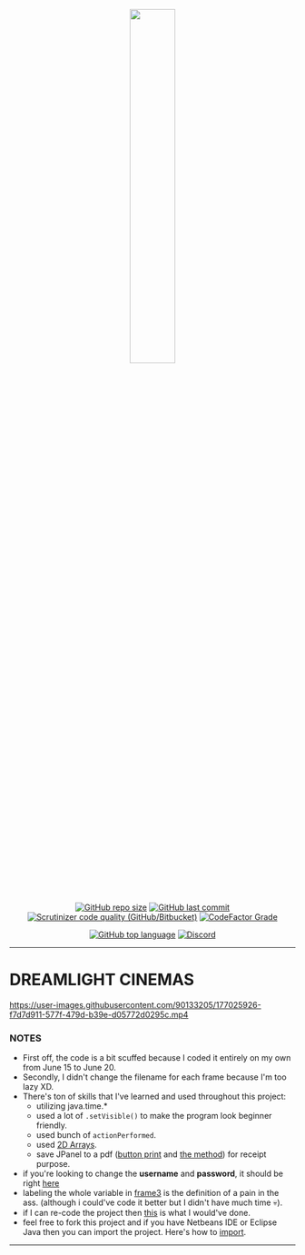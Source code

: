 <p align="center" width="100%">
    <a href="https://www.youtube.com/watch?v=iik25wqIuFo">
    <img width="40%" src="https://user-images.githubusercontent.com/90133205/177029000-50b2cffa-efae-44bb-bab2-bd86291b1ea9.png">
</p>

<p align="center">
 <a href="https://www.youtube.com/watch?v=iik25wqIuFo"><img alt="GitHub repo size"  src="https://img.shields.io/github/repo-size/techies03/DREAMLIGHT-CINEMAS?logo=github&style=for-the-badge"></a>
   <a href="https://github.com/techies03/DREAMLIGHT-CINEMAS/commits/master"><img alt="GitHub last commit" src="https://img.shields.io/github/last-commit/techies03/DREAMLIGHT-CINEMAS?logo=github&style=for-the-badge"></a>
   <a href="https://www.youtube.com/watch?v=iik25wqIuFo"><img alt="Scrutinizer code quality (GitHub/Bitbucket)" src="https://img.shields.io/scrutinizer/quality/g/techies03/DREAMLIGHT-CINEMAS?logo=Scrutinizer%20CI&style=for-the-badge"><a/>
   <a href="https://www.codefactor.io/repository/github/techies03/dreamlight-cinemas"><img alt="CodeFactor Grade" src="https://img.shields.io/codefactor/grade/github/techies03/DREAMLIGHT-CINEMAS?logo=codefactor&style=for-the-badge">
</p>
 
<p align="center">
   <img alt="GitHub top language" src="https://img.shields.io/github/languages/top/techies03/DREAMLIGHT-CINEMAS?color=%23FF7800&logo=java&style=for-the-badge"></a>
   <a href="https://discordapp.com/users/553463605769535490"><img alt="Discord" src="https://img.shields.io/discord/900368184924852245?color=%235865F2&label=support&logo=discord&logoColor=white&style=for-the-badge"></a>
</p>

----------------------------------
# DREAMLIGHT CINEMAS
https://user-images.githubusercontent.com/90133205/177025926-f7d7d911-577f-479d-b39e-d05772d0295c.mp4

### NOTES
- First off, the code is a bit scuffed because I coded it entirely on my own from June 15 to June 20.
- Secondly, I didn't change the filename for each frame because I'm too lazy XD.
- There's ton of skills that I've learned and used throughout this project:
    - utilizing java.time.*
    - used a lot of ``.setVisible()`` to make the program look beginner friendly.
    - used bunch of ``actionPerformed``.
    - used [2D Arrays](https://github.com/techies03/DREAMLIGHT-CINEMAS/blob/fd5aeed1b2f4568222242042cf85e18ad5fbc9f2/src/Frame3.java#L66).
    - save JPanel to a pdf ([button print](https://github.com/techies03/DREAMLIGHT-CINEMAS/blob/445f40239d36610c900c928eca812fdbc81f8c04/src/Frame5.java#L238) and [the method](https://github.com/techies03/DREAMLIGHT-CINEMAS/blob/445f40239d36610c900c928eca812fdbc81f8c04/src/Frame5.java#L255))  for receipt purpose.
- if you're looking to change the **username** and **password**, it should be right [here](https://github.com/techies03/DREAMLIGHT-CINEMAS/blob/550ab8120f4fbaf6dd5948b9fa54c48749ffdfe6/src/Frame.java#L104)
- labeling the whole variable in [frame3](https://github.com/techies03/DREAMLIGHT-CINEMAS/blob/master/src/Frame3.java) is the definition of a pain in the ass. (although i could've code it better but I didn't have much time :skull:).
- if I can re-code the project then [this](https://github.com/techies03/DREAMLIGHT-CINEMAS/wiki/Improve-Code-Quality) is what I would've done.
- feel free to fork this project and if you have Netbeans IDE or Eclipse Java then you can import the project. Here's how to [import](https://github.com/techies03/DREAMLIGHT-CINEMAS/wiki/Installation).
----------------------------------

